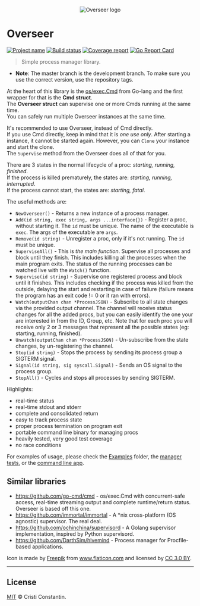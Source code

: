 <div align="center">
  <br/>
  <img src="https://raw.githubusercontent.com/ShinyTrinkets/overseer/master/logo.png" alt="Overseer logo">
  <br/>
</div>

# Overseer

[![Project name][project-img]][project-url]
[![Build status][build-img]][build-url]
[![Coverage report][cover-img]][cover-url]
[![Go Report Card][goreport-img]][goreport-url]

> Simple process manager library.


* **Note**: The master branch is the development branch. To make sure you use the correct version, use the repository tags.

At the heart of this library is the [os/exec.Cmd](https://golang.org/pkg/os/exec/#Cmd) from Go-lang and the first wrapper for that is the **Cmd struct**.<br/>
The **Overseer struct** can supervise one or more Cmds running at the same time.<br/>
You can safely run multiple Overseer instances at the same time.

It's recommended to use Overseer, instead of Cmd directly.<br/>
If you use Cmd directly, keep in mind that it is *one use only*. After starting a instance, it cannot be started again. However, you can `Clone` your instance and start the clone.<br/>
The `Supervise` method from the Overseer does all of that for you.

There are 3 states in the normal lifecycle of a proc: *starting, running, finished*.<br/>
If the process is killed prematurely, the states are: *starting, running, interrupted*.<br/>
If the process cannot start, the states are: *starting, fatal*.


The useful methods are:

* `NewOverseer()` - Returns a new instance of a process manager.
* `Add(id string, exec string, args ...interface{})` - Register a proc, without starting it. The `id` must be unique. The name of the executable is `exec`. The args of the executable are `args`.
* `Remove(id string)` - Unregister a proc, only if it's not running. The `id` must be unique.
* `SuperviseAll()` - This is *the main function*. Supervise all processes and block until they finish. This includes killing all the processes when the main program exits. The status of the running processes can be watched live with the `Watch()` function.
* `Supervise(id string)` - Supervise one registered process and block until it finishes. This includes checking if the process was killed from the outside, delaying the start and restarting in case of failure (failure means the program has an exit code != 0 or it ran with errors).
* `Watch(outputChan chan *ProcessJSON)` - Subscribe to all state changes via the provided output channel. The channel will receive status changes for all the added procs, but you can easily identify the one your are interested in from the ID, Group, etc. Note that for each proc you will receive only 2 or 3 messages that represent all the possible states (eg: starting, running, finished).
* `Unwatch(outputChan chan *ProcessJSON)` - Un-subscribe from the state changes, by un-registering the channel.
* `Stop(id string)` - Stops the process by sending its process group a SIGTERM signal.
* `Signal(id string, sig syscall.Signal)` - Sends an OS signal to the process group.
* `StopAll()` - Cycles and stops all processes by sending SIGTERM.


Highlights:

* real-time status
* real-time stdout and stderr
* complete and consolidated return
* easy to track process state
* proper process termination on program exit
* portable command line binary for managing procs
* heavily tested, very good test coverage
* no race conditions


For examples of usage, please check the [Examples](examples/) folder, the [manager tests](manager_test.go), or the [command line app](cmd/cmd.go).


## Similar libraries

* https://github.com/go-cmd/cmd - os/exec.Cmd with concurrent-safe access, real-time streaming output and complete runtime/return status. Overseer is based off this one.
* https://github.com/immortal/immortal - A *nix cross-platform (OS agnostic) supervisor. The real deal.
* https://github.com/ochinchina/supervisord - A Golang supervisor implementation, inspired by Python supervisord.
* https://github.com/DarthSim/hivemind - Process manager for Procfile-based applications.


Icon is made by <a href="http://www.freepik.com" title="Freepik">Freepik</a> from <a href="https://www.flaticon.com/" title="Flaticon">www.flaticon.com</a> and licensed by <a href="http://creativecommons.org/licenses/by/3.0/" title="Creative Commons BY 3.0" target="_blank">CC 3.0 BY</a>.

-----

## License

[MIT](LICENSE) © Cristi Constantin.

[project-img]: https://badgen.net/badge/%E2%AD%90/Trinkets/4B0082
[project-url]: https://github.com/ShinyTrinkets
[build-img]: https://badgen.net/travis/ShinyTrinkets/overseer
[build-url]: https://travis-ci.org/ShinyTrinkets/overseer
[cover-img]: https://codecov.io/gh/ShinyTrinkets/overseer/branch/master/graph/badge.svg
[cover-url]: https://codecov.io/gh/ShinyTrinkets/overseer
[goreport-img]: https://goreportcard.com/badge/github.com/ShinyTrinkets/overseer
[goreport-url]: https://goreportcard.com/report/github.com/ShinyTrinkets/overseer
